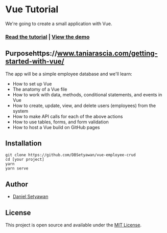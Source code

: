 # Vue Tutorial

We're going to create a small application with Vue. 

### [Read the tutorial](https://taniarascia.com/getting-started-with-vue) | [View the demo](https://taniarascia.github.io/vue-tutorial)

## Purposehttps://www.taniarascia.com/getting-started-with-vue/

The app will be a simple employee database and we'll learn:

- How to set up Vue
- The anatomy of a Vue file
- How to work with data, methods, conditional statements, and events in Vue
- How to create, update, view, and delete users (employees) from the system
- How to make API calls for each of the above actions
- How to use tables, forms, and form validation
- How to host a Vue build on GitHub pages

## Installation

```
git clone https://github.com/DBSetyawan/vue-employee-crud
cd [your project]
yarn
yarn serve
```

## Author

- [Daniel Setyawan](https://www.linkedIn.com/in/danieleins)

## License

This project is open source and available under the [MIT License](LICENSE).
